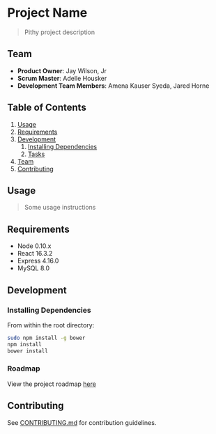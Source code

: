 # Project Name

> Pithy project description

## Team

  - __Product Owner__: Jay Wilson, Jr
  - __Scrum Master__: Adelle Housker
  - __Development Team Members__: Amena Kauser Syeda, Jared Horne

## Table of Contents

1. [Usage](#Usage)
1. [Requirements](#requirements)
1. [Development](#development)
    1. [Installing Dependencies](#installing-dependencies)
    1. [Tasks](#tasks)
1. [Team](#team)
1. [Contributing](#contributing)

## Usage

> Some usage instructions

## Requirements

- Node 0.10.x
- React 16.3.2
- Express 4.16.0
- MySQL 8.0

## Development

### Installing Dependencies

From within the root directory:

```sh
sudo npm install -g bower
npm install
bower install
```

### Roadmap

View the project roadmap [here](https://github.com/rpt06-squealing-alligators/criboard/projects)


## Contributing

See [CONTRIBUTING.md](CONTRIBUTING.md) for contribution guidelines.
